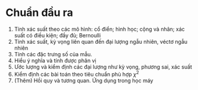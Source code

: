 # Chuẩn đầu ra
1. Tính xác suất theo các mô hình: cổ điển; hình học; cộng và nhân; xác suất có điều kiện; đầy đủ; Bernoulli
2. Tính xác suất, kỳ vọng liên quan đến đại lượng ngẫu nhiên, véctơ ngẫu nhiên
3. Tính các đặc trưng số của mẫu.
4. Hiểu ý nghĩa và tính được phân vị
5. Ước lượng và kiểm định các đại lượng như kỳ vọng, phương sai, xác suất
6. Kiểm định các bài toán theo tiêu chuẩn phù hợp $\chi^2$
7. (Thêm) Hồi quy và tương quan. Ứng dụng trong học máy
